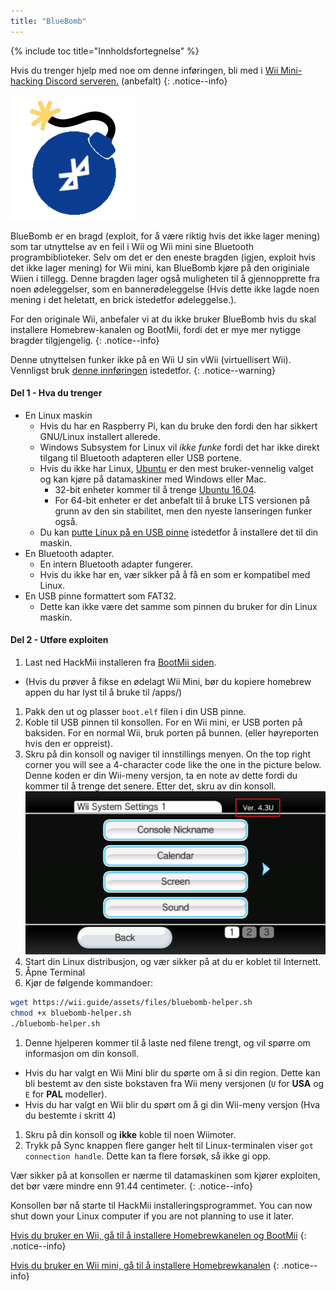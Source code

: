 ```yaml
---
title: "BlueBomb"
---
```


{% include toc title="Innholdsfortegnelse" %}

Hvis du trenger hjelp med noe om denne inføringen, bli med i [Wii Mini-hacking Discord serveren.](https://discord.gg/6ryxnkS) (anbefalt)
{: .notice--info}

![BlueBomb](/images/bluebomb.png)

BlueBomb er en bragd (exploit, for å være riktig hvis det ikke lager mening) som tar utnyttelse av en feil i Wii og Wii mini sine Bluetooth programbiblioteker. Selv om det er den eneste bragden (igjen, exploit hvis det ikke lager mening) for Wii mini, kan BlueBomb kjøre på den originiale Wiien i tillegg. Denne bragden lager også muligheten til å gjennopprette fra noen ødeleggelser, som en bannerødeleggelse (Hvis dette ikke lagde noen mening i det heletatt, en brick istedetfor ødeleggelse.).

For den originale Wii, anbefaler vi at du ikke bruker BlueBomb hvis du skal installere Homebrew-kanalen og BootMii, fordi det er mye mer nytigge bragder tilgjengelig.
{: .notice--info}

Denne utnyttelsen funker ikke på en Wii U sin vWii (virtuellisert Wii). Vennligst bruk [denne innføringen](https://wiiuguide.xyz/#/vwii-modding) istedetfor.
{: .notice--warning}

#### Del 1 - Hva du trenger
- En Linux maskin
  - Hvis du har en Raspberry Pi, kan du bruke den fordi den har sikkert GNU/Linux installert allerede.
  - Windows Subsystem for Linux vil <em x id="3">ikke funke</em> fordi det har ikke direkt tilgang til Bluetooth adapteren eller USB portene.
  - Hvis du ikke har Linux, [Ubuntu](https://ubuntu.com/download/desktop) er den mest bruker-vennelig valget og kan kjøre på datamaskiner med Windows eller Mac.
    - 32-bit enheter kommer til å trenge [Ubuntu 16.04](http://releases.ubuntu.com/16.04/).
    - For 64-bit enheter er det anbefalt til å bruke LTS versionen på grunn av den sin stabilitet, men den nyeste lanseringen funker også.
  - Du kan [putte Linux på en USB pinne](https://ubuntu.com/tutorials/tutorial-create-a-usb-stick-on-windows#1-overview) istedetfor å installere det til din maskin.
- En Bluetooth adapter.
  - En intern Bluetooth adapter fungerer.
  - Hvis du ikke har en, vær sikker på å få en som er kompatibel med Linux.
- En USB pinne formattert som FAT32.
  - Dette kan ikke være det samme som pinnen du bruker for din Linux maskin.

#### Del 2 - Utføre exploiten
1. Last ned HackMii installeren fra [BootMii siden](https://bootmii.org/download/).
- (Hvis du prøver å fikse en ødelagt Wii Mini, bør du kopiere homebrew appen du har lyst til å bruke til /apps/)
1. Pakk den ut og plasser `boot.elf` filen i din USB pinne.
1. Koble til USB pinnen til konsollen. For en Wii mini, er USB porten på baksiden. For en normal Wii, bruk porten på bunnen. (eller høyreporten hvis den er oppreist).
1. Skru på din konsoll og naviger til innstillings menyen. On the top right corner you will see a 4-character code like the one in the picture below. Denne koden er din Wii-meny versjon, ta en note av dette fordi du kommer til å trenge det senere. Etter det, skru av din konsoll. ![SystemMenyVersjon](/images/Wii/SystemMenuVersion.png)
1. Start din Linux distribusjon, og vær sikker på at du er koblet til Internett.
1. Åpne Terminal
1. Kjør de følgende kommandoer:
```bash
wget https://wii.guide/assets/files/bluebomb-helper.sh
chmod +x bluebomb-helper.sh
./bluebomb-helper.sh
```
1. Denne hjelperen kommer til å laste ned filene trengt, og vil spørre om informasjon om din konsoll.
  - Hvis du har valgt en Wii Mini blir du spørte om å si din region. Dette kan bli bestemt av den siste bokstaven fra Wii meny versjonen (`U` for <strong x id="1">USA</strong> og `E` for <strong x id="1">PAL</strong> modeller).
  - Hvis du har valgt en Wii blir du spørt om å gi din Wii-meny versjon (Hva du bestemte i skritt 4)
1. Skru på din konsoll og **ikke** koble til noen Wiimoter.
1. Trykk på Sync knappen flere ganger helt til Linux-terminalen viser `got connection handle`. Dette kan ta flere forsøk, så ikke gi opp.

Vær sikker på at konsollen er nærme til datamaskinen som kjører exploiten, det bør være mindre enn 91.44 centimeter.
{: .notice--info}

Konsollen bør nå starte til HackMii installeringsprogrammet. You can now shut down your Linux computer if you are not planning to use it later.

[Hvis du bruker en Wii, gå til å installere Homebrewkanelen og BootMii](hbc)
{: .notice--info}

[Hvis du bruker en Wii mini, gå til å installere Homebrewkanalen](hbc-mini)
{: .notice--info}
